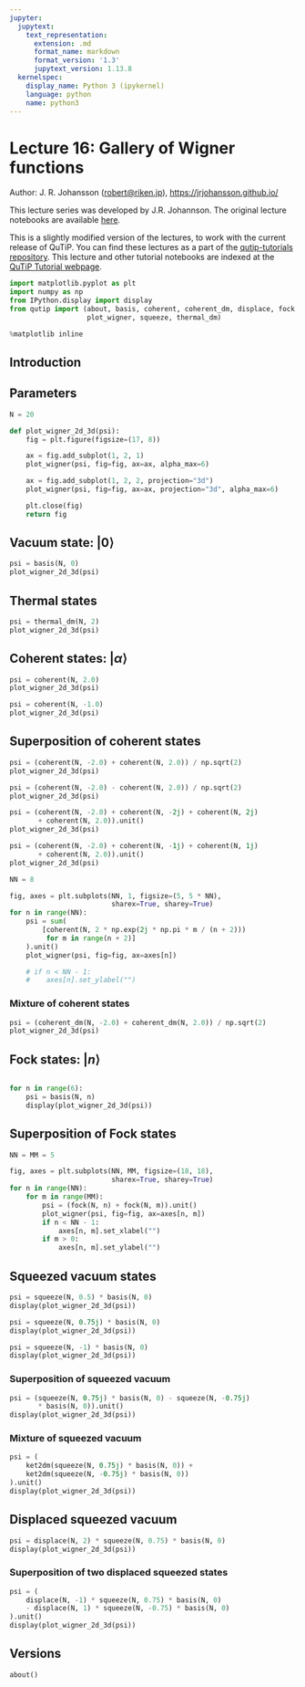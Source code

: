 ```yaml
---
jupyter:
  jupytext:
    text_representation:
      extension: .md
      format_name: markdown
      format_version: '1.3'
      jupytext_version: 1.13.8
  kernelspec:
    display_name: Python 3 (ipykernel)
    language: python
    name: python3
---
```


# Lecture 16: Gallery of Wigner functions


Author: J. R. Johansson (robert@riken.jp), https://jrjohansson.github.io/

This lecture series was developed by J.R. Johannson. The original lecture notebooks are available [here](https://github.com/jrjohansson/qutip-lectures).

This is a slightly modified version of the lectures, to work with the current release of QuTiP. You can find these lectures as a part of the [qutip-tutorials repository](https://github.com/qutip/qutip-tutorials). This lecture and other tutorial notebooks are indexed at the [QuTiP Tutorial webpage](https://qutip.org/tutorials.html).

```python
import matplotlib.pyplot as plt
import numpy as np
from IPython.display import display
from qutip import (about, basis, coherent, coherent_dm, displace, fock, ket2dm,
                   plot_wigner, squeeze, thermal_dm)

%matplotlib inline
```

## Introduction


## Parameters

```python
N = 20
```

```python
def plot_wigner_2d_3d(psi):
    fig = plt.figure(figsize=(17, 8))

    ax = fig.add_subplot(1, 2, 1)
    plot_wigner(psi, fig=fig, ax=ax, alpha_max=6)

    ax = fig.add_subplot(1, 2, 2, projection="3d")
    plot_wigner(psi, fig=fig, ax=ax, projection="3d", alpha_max=6)

    plt.close(fig)
    return fig
```

## Vacuum state: $\left|0\right>$

```python
psi = basis(N, 0)
plot_wigner_2d_3d(psi)
```

## Thermal states

```python
psi = thermal_dm(N, 2)
plot_wigner_2d_3d(psi)
```

## Coherent states: $\left|\alpha\right>$

```python
psi = coherent(N, 2.0)
plot_wigner_2d_3d(psi)
```

```python
psi = coherent(N, -1.0)
plot_wigner_2d_3d(psi)
```

## Superposition of coherent states

```python
psi = (coherent(N, -2.0) + coherent(N, 2.0)) / np.sqrt(2)
plot_wigner_2d_3d(psi)
```

```python
psi = (coherent(N, -2.0) - coherent(N, 2.0)) / np.sqrt(2)
plot_wigner_2d_3d(psi)
```

```python
psi = (coherent(N, -2.0) + coherent(N, -2j) + coherent(N, 2j)
       + coherent(N, 2.0)).unit()
plot_wigner_2d_3d(psi)
```

```python
psi = (coherent(N, -2.0) + coherent(N, -1j) + coherent(N, 1j)
       + coherent(N, 2.0)).unit()
plot_wigner_2d_3d(psi)
```

```python
NN = 8

fig, axes = plt.subplots(NN, 1, figsize=(5, 5 * NN),
                         sharex=True, sharey=True)
for n in range(NN):
    psi = sum(
        [coherent(N, 2 * np.exp(2j * np.pi * m / (n + 2)))
         for m in range(n + 2)]
    ).unit()
    plot_wigner(psi, fig=fig, ax=axes[n])

    # if n < NN - 1:
    #    axes[n].set_ylabel("")
```

### Mixture of coherent states

```python
psi = (coherent_dm(N, -2.0) + coherent_dm(N, 2.0)) / np.sqrt(2)
plot_wigner_2d_3d(psi)
```

## Fock states: $\left|n\right>$

```python

```

```python
for n in range(6):
    psi = basis(N, n)
    display(plot_wigner_2d_3d(psi))
```

## Superposition of Fock states

```python
NN = MM = 5

fig, axes = plt.subplots(NN, MM, figsize=(18, 18),
                         sharex=True, sharey=True)
for n in range(NN):
    for m in range(MM):
        psi = (fock(N, n) + fock(N, m)).unit()
        plot_wigner(psi, fig=fig, ax=axes[n, m])
        if n < NN - 1:
            axes[n, m].set_xlabel("")
        if m > 0:
            axes[n, m].set_ylabel("")
```

## Squeezed vacuum states

```python
psi = squeeze(N, 0.5) * basis(N, 0)
display(plot_wigner_2d_3d(psi))

psi = squeeze(N, 0.75j) * basis(N, 0)
display(plot_wigner_2d_3d(psi))

psi = squeeze(N, -1) * basis(N, 0)
display(plot_wigner_2d_3d(psi))
```

### Superposition of squeezed vacuum

```python
psi = (squeeze(N, 0.75j) * basis(N, 0) - squeeze(N, -0.75j)
       * basis(N, 0)).unit()
display(plot_wigner_2d_3d(psi))
```

### Mixture of squeezed vacuum

```python
psi = (
    ket2dm(squeeze(N, 0.75j) * basis(N, 0)) +
    ket2dm(squeeze(N, -0.75j) * basis(N, 0))
).unit()
display(plot_wigner_2d_3d(psi))
```

## Displaced squeezed vacuum

```python
psi = displace(N, 2) * squeeze(N, 0.75) * basis(N, 0)
display(plot_wigner_2d_3d(psi))
```

### Superposition of two displaced squeezed states

```python
psi = (
    displace(N, -1) * squeeze(N, 0.75) * basis(N, 0)
    - displace(N, 1) * squeeze(N, -0.75) * basis(N, 0)
).unit()
display(plot_wigner_2d_3d(psi))
```

## Versions

```python
about()
```

